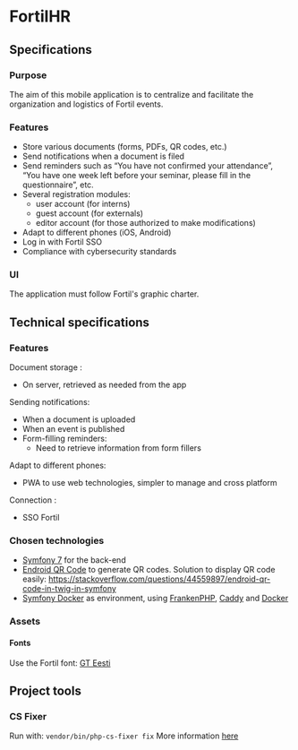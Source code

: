 # FortilHR

## Specifications

### Purpose
The aim of this mobile application is to centralize and facilitate the organization and logistics of Fortil events.

### Features   
* Store various documents (forms, PDFs, QR codes, etc.)
* Send notifications when a document is filed
* Send reminders such as “You have not confirmed your attendance”, “You have one week left before your seminar, please fill in the questionnaire”, etc.
* Several registration modules: 
    - user account (for interns)
    - guest account (for externals)
    - editor account (for those authorized to make modifications)  
* Adapt to different phones (iOS, Android)  
* Log in with Fortil SSO  
* Compliance with cybersecurity standards 
 
### UI
The application must follow Fortil's graphic charter.


## Technical specifications

### Features
Document storage :
- On server, retrieved as needed from the app

Sending notifications:
- When a document is uploaded
- When an event is published
- Form-filling reminders:
    - Need to retrieve information from form fillers

Adapt to different phones:
- PWA to use web technologies, simpler to manage and cross platform

Connection :
- SSO Fortil

### Chosen technologies
- [Symfony 7](https://symfony.com/) for the back-end
- [Endroid QR Code](https://github.com/endroid/qr-code-bundle?tab=readme-ov-file) to generate QR codes. Solution to display QR code easily: https://stackoverflow.com/questions/44559897/endroid-qr-code-in-twig-in-symfony
- [Symfony Docker](https://github.com/dunglas/symfony-docker/tree/main) as environment, using [FrankenPHP](https://frankenphp.dev/), [Caddy](https://caddyserver.com/) and [Docker](https://www.docker.com/)

### Assets

#### Fonts
Use the Fortil font: [GT Eesti](https://befonts.com/gt-eesti-font-family.html)

## Project tools

### CS Fixer
Run with: ```vendor/bin/php-cs-fixer fix```
More information [here](https://cs.symfony.com/)